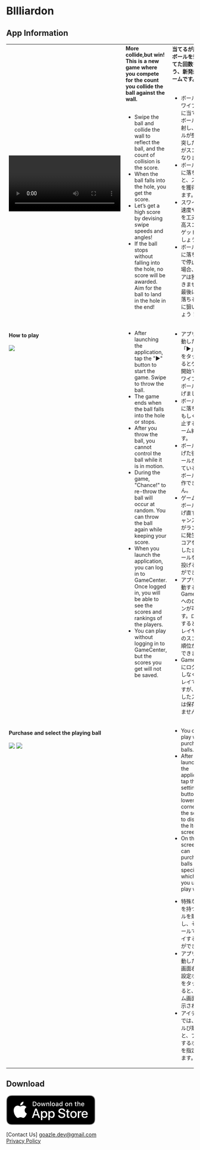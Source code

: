 # Bllliardon

## App Information

<table>
<tr>
<td>
<video controls src="https://user-images.githubusercontent.com/1214848/168213965-3c423e45-6120-40b0-aa8a-21784c075fbe.mov"></video>
</td>
<td valign="top">
<!-- en -->
  <b>More collide,but win!<br />This is a new game where you compete for the count you collide the ball against the wall.</b><br /><br />
<ul>
  <li>Swipe the ball and collide the wall to reflect the ball, and the count of collision is the score.</li>
  <li>When the ball falls into the hole, you get the score.</li>
  <li>Let’s get a high score by devising swipe speeds and angles!</li>
  <li>If the ball stops without falling into the hole, no score will be awarded. Aim for the ball to land in the hole in the end!</li>
</ul>
</td>
<td valign="top">
<!-- ja -->
<b>当てるが勝ち！<br />ボールを壁に当てた回数を競う、新発想のゲームです。</b><br /><br />
<ul>
  <li>ボールをスワイプし壁に当てるとボールが反射し、ボールが壁に衝突した回数がスコアとなります。</li>
  <li>ボールが穴に落ちると、スコアを獲得できます。</li>
  <li>スワイプの速度や角度を工夫して、高スコアをゲットしましょう！</li>
  <li>ボールが穴に落ちないで停止した場合、スコアは獲得できません。最後に穴に落ちるように狙いましょう！</li>
</ul>
</td></tr>
<td valign="top">
  <h4>How to play</h4>
  <img src="https://user-images.githubusercontent.com/1214848/167752747-e634f87b-025d-48db-ae22-8137ac8317bd.jpeg" width="300px" />
</td>
<td valign="top">
<!-- en -->
<ul>
    <li>After launching the application, tap the "▶︎" button to start the game. Swipe to throw the ball.</li>
  <li>The game ends when the ball falls into the hole or stops.</li>
  <li>After you throw the ball, you cannot control the ball while it is in motion.</li>
  <li>During the game, "Chance!" to re-throw the ball will occur at random. You can throw the ball again while keeping your score.</li>
  <li>When you launch the application, you can log in to GameCenter. Once logged in, you will be able to see the scores and rankings of the players.</li>
  <li>You can play without logging in to GameCenter, but the scores you get will not be saved.</li>
</ul>
</td>
<td valign="top">
<!-- ja -->
<ul>
  <li>アプリを起動した後、「▶︎」ボタンをタップするとゲーム開始です。スワイプしてボールを投げましょう。</li>
  <li>ボールが穴に落ちる、もしくは停止するとゲーム終了です。</li>
  <li>ボールを投げた後、ボールが動いている間はボールを操作できません。</li>
  <li>ゲーム中に、ボールを投げ直す「チャンス！」がランダムに発生。スコアを維持したままボールを再度投げることができます。</li>
  <li>アプリを起動すると、GameCenterへのログインが可能です。ログインすると、プレイヤー達のスコアと順位が確認できます。</li>
  <li>GameCenterにログインしなくてもプレイできますが、獲得したスコアは保存されません。</li>
</ul>
</td></tr>
<tr>
<td valign="top" colspan="2">
<h4>Purchase and select the playing ball</h4>
  <img src="https://user-images.githubusercontent.com/1214848/168076801-51ff3cee-16b7-40bd-9e69-0a34763dc3f2.PNG" width="250px" />  <img src="https://user-images.githubusercontent.com/1214848/168076808-e5276304-63f1-4dd2-bb55-05a32adfe4d5.PNG" width="250px" />
</td>
<td valign="top">
<!-- en -->
<ul>
  <li>You can play with purchased balls.</li>
  <li>After launching the application, tap the settings button in the lower right corner of the screen to display the Item screen</li>
  <li>On the Item screen, you can purchase balls and specify which ball you use to play with.</li>
</ul>
<!-- ja -->
<ul>
  <li>特殊な機能を持つボールを購入し、そのボールでプレイすることができます。</li>
  <li>アプリを起動した後、画面右下の設定ボタンをタップすると、アイテム画面が表示されます。</li>
  <li>アイテム画面では、ボールび購入と、プレイするボールを指定できます。</li>
</ul>
</td></tr></table>

## Download

[<img src="Download_on_the_App_Store_Badge_US-UK_RGB_blk_092917.svg">](https://apps.apple.com/az/app/billiardon/id1609766118)

[Contact Us] goazle.dev@gmail.com<br />
[Privacy Policy](PrivacyPolicy.md)
